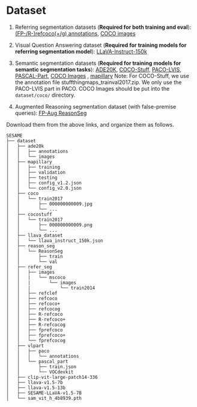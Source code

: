 # Dataset

1. Referring segmentation datasets (**Required for both training and eval**): [(FP-/R-)refcoco(+/g) annotations](https://drive.google.com/file/d/1mA3kcY3QiAZz1Zr89MCKYd7e3LBIwUzl/view?usp=sharing), [COCO images](http://images.cocodataset.org/zips/train2014.zip)

2. Visual Question Answering dataset (**Required for training models for referring segmentation model**): [LLaVA-Instruct-150k](https://huggingface.co/datasets/liuhaotian/LLaVA-Instruct-150K/blob/main/llava_instruct_150k.json)

1. Semantic segmentation datasets (**Required for training models for semantic segmentation tasks**): [ADE20K](http://data.csail.mit.edu/places/ADEchallenge/ADEChallengeData2016.zip), [COCO-Stuff](http://calvin.inf.ed.ac.uk/wp-content/uploads/data/cocostuffdataset/stuffthingmaps_trainval2017.zip), [PACO-LVIS](https://github.com/facebookresearch/paco/tree/main#dataset-setup), [PASCAL-Part](https://github.com/facebookresearch/VLPart/tree/main/datasets#pascal-part), [COCO Images](http://images.cocodataset.org/zips/train2017.zip)
, [mapillary](https://www.mapillary.com/dataset/vistas)
    Note: For COCO-Stuff, we use the annotation file stuffthingmaps_trainval2017.zip. We only use the PACO-LVIS part in PACO. COCO Images should be put into the `dataset/coco/` directory.

5. Augmented Reasoning segmentation dataset (with false-premise queries): [FP-Aug ReasonSeg](https://drive.google.com/file/d/11WNg1KaV2mk7gTdJRa2aahGqfj4luTDw/view?usp=sharing)

Download them from the above links, and organize them as follows.

```
SESAME
├── dataset
│   ├── ade20k
│   │   ├── annotations
│   │   └── images
│   ├── mapillary
│   │   ├── training
│   │   ├── validation
│   │   ├── testing
│   │   ├── config_v1.2.json
│   │   └── config_v2.0.json
│   ├── coco
│   │   └── train2017
│   │       ├── 000000000009.jpg
│   │       └── ...
│   ├── cocostuff
│   │   └── train2017
│   │       ├── 000000000009.png
│   │       └── ...
│   ├── llava_dataset
│   │   └── llava_instruct_150k.json
│   ├── reason_seg
│   │   └── ReasonSeg
│   │       ├── train
│   │       └── val
│   ├── refer_seg
│   │   ├── images
│   │   |   └── mscoco
│   │   |       └── images
│   │   |           └── train2014
│   │   ├── refclef
│   │   ├── refcoco
│   │   ├── refcoco+
│   │   ├── refcocog
│   │   ├── R-refcoco
│   │   ├── R-refcoco+
│   │   ├── R-refcocog
│   │   ├── fprefcoco
│   │   ├── fprefcoco+
│   │   └── fprefcocog
│   ├── vlpart
│   │   ├── paco
│   │   │   └── annotations
│   │   └── pascal_part
│   │       ├── train.json
│   │       └── VOCdevkit
│   ├── clip-vit-large-patch14-336
│   ├── llava-v1.5-7b
│   ├── llava-v1.5-13b
│   ├── SESAME-LLaVA-v1.5-7B
│   └── sam_vit_h_4b8939.pth
```
